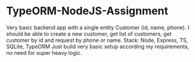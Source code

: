 # TypeORM-NodeJS-Assignment
Very basic backend app with a single entity Customer (id, name, phone). I should be able to create a new customer, get list of customers, get customer by id and request by phone or name. Stack: Node, Express, TS, SQLite, TypeORM Just build very basic setup according my requirements, no need for super heavy logic. 
